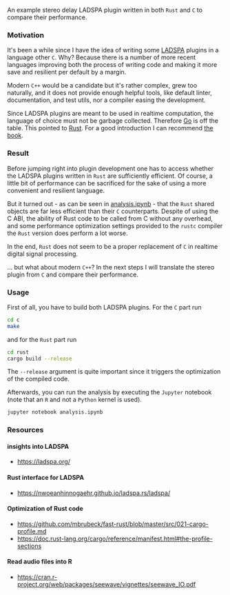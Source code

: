 An example stereo delay LADSPA plugin written in both `Rust` and `C`
to compare their performance.

### Motivation

It's been a while since I have the idea of writing some
[LADSPA](https://ladspa.org/) plugins in a language other `C`. Why?
Because there is a number of more recent languages improving both the
process of writing code and making it more save and resilient per
default by a margin.

Modern `C++` would be a candidate but it's rather complex, grew too
naturally, and it does not provide enough helpful tools, like default
linter, documentation, and test utils, nor a compiler easing the
development.

Since LADSPA plugins are meant to be used in realtime computation, the
language of choice must not be garbage collected. Therefore
[Go](https://golang.org/) is off the table. This pointed to
[Rust](https://www.rust-lang.org/). For a good introduction I can
recommend [the book](https://doc.rust-lang.org/book/).

### Result

Before jumping right into plugin development one has to access whether
the LADSPA plugins written in `Rust` are sufficiently efficient. Of
course, a little bit of performance can be sacrificed for the sake of
using a more convenient and resilient language.

But it turned out - as can be seen in
[analysis.ipynb](analysis.ipynb) - that the `Rust` shared objects are
far less efficient than their `C` counterparts. Despite of using the C
ABI, the ability of Rust code to be called from C without any overhead,
and some performance optimization settings provided to the `rustc`
compiler the `Rust` version does perform a lot worse.

In the end, `Rust` does not seem to be a proper replacement of `C` in
realtime digital signal processing.

... but what about modern `C++`? In the next steps I will translate
the stereo plugin from `C` and compare their performance.

### Usage

First of all, you have to build both LADSPA plugins. For the `C` part
run

``` bash
cd c
make
```

and for the `Rust` part run

``` bash
cd rust
cargo build --release
```

The `--release` argument is quite important since it triggers the
optimization of the compiled code.

Afterwards, you can run the analysis by executing the `Jupyter`
notebook (note that an `R` and not a `Python` kernel is used).

``` bash
jupyter notebook analysis.ipynb
```

### Resources

#### insights into LADSPA 
- https://ladspa.org/

#### Rust interface for LADSPA
- https://nwoeanhinnogaehr.github.io/ladspa.rs/ladspa/

#### Optimization of Rust code
- https://github.com/mbrubeck/fast-rust/blob/master/src/021-cargo-profile.md
- https://doc.rust-lang.org/cargo/reference/manifest.html#the-profile-sections

#### Read audio files into R
- https://cran.r-project.org/web/packages/seewave/vignettes/seewave_IO.pdf
